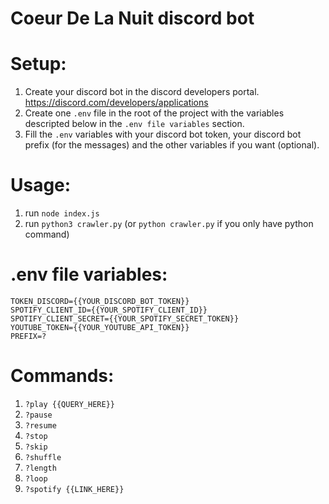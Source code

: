 # Coeur De La Nuit discord bot

# Setup:
1. Create your discord bot in the discord developers portal. https://discord.com/developers/applications
2. Create one `.env` file in the root of the project with the variables descripted below in the `.env file variables` section.
3. Fill the `.env` variables with your discord bot token, your discord bot prefix (for the messages) and the other variables if you want (optional).

# Usage:
1. run `node index.js`
2. run `python3 crawler.py` (or `python crawler.py` if you only have python command)

# .env file variables:
```
TOKEN_DISCORD={{YOUR_DISCORD_BOT_TOKEN}}
SPOTIFY_CLIENT_ID={{YOUR_SPOTIFY_CLIENT_ID}}
SPOTIFY_CLIENT_SECRET={{YOUR_SPOTIFY_SECRET_TOKEN}}
YOUTUBE_TOKEN={{YOUR_YOUTUBE_API_TOKEN}}
PREFIX=?
```

# Commands:
1. `?play {{QUERY_HERE}}`
2. `?pause`
3. `?resume`
4. `?stop`
5. `?skip`
6. `?shuffle`
7. `?length`
8. `?loop`
9. `?spotify {{LINK_HERE}}`
